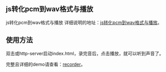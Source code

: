 ## js转化pcm到wav格式与播放

js转化pcm到wav格式与播放
详细说明的地址：[js转化pcm到wav格式与播放](http://www.zhuyuntao.cn/2019/04/14/js转化pcm到wav格式与播放/)。

## 使用方法

双击或http-server启动index.html，录完音后，点击播放，就可以听到声音了。

完整且详细的demo请查看：[recorder](https://github.com/2fps/recorder)。
